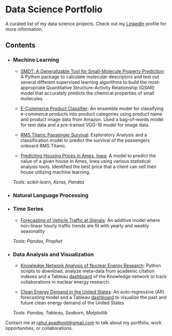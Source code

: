 # Data Science Portfolio
A curated list of my data science projects.
Check out my [LinkedIn](https://www.linkedin.com/in/rahulavadhoot/) 
profile for more information.

## Contents

- ### Machine Learning

    - [SMDT: A Generalizable Tool for Small-Molecule Property Prediction](https://github.com/BeckResearchLab/small-molecule-design-toolkit):
A Python package to calculate molecular descriptors and test out several different supervised learning algorithms to build the most-appropriate Quantitative Structure-Activity Relationship (QSAR) model that accurately predicts the chemical properties of small molecules.

    - [E-Commerce Product Classifier](https://github.com/rahulavadhoot/Portfolio/tree/master/projects/machine%20learning/e-commerce%20product%20classifier):
An ensemble model for classifying e-commerce products into product categories using product name and product image data from Amazon.
Used a bag-of-words model for text data and a pre-trained VGG-16 model for image data. 

    - [RMS Titanic Passenger Survival](https://github.com/rahulavadhoot/Portfolio/tree/master/projects/machine%20learning/titanic):
Exploratory Analysis and a classification model to predict the survival of the passengers onboard RMS Titanic. 

    - [Predicting Housing Prices in Ames, Iowa](https://github.com/rahulavadhoot/Portfolio/tree/master/projects/machine%20learning/house%20prices):
A model to predict the value of a given house in Ames, Iowa using various statistical analysis tools. 
Identified the best price that a client can sell their house utilizing machine learning.

    *Tools: scikit-learn, Keras, Pandas*

- ### Natural Language Processing


- ### Time Series

    - [Forecasting of Vehicle Traffic at Signals](https://github.com/rahulavadhoot/Portfolio/tree/master/projects/time%20series/vehicle%20traffic): 
An additive model where non-linear hourly traffic trends are fit with yearly and weekly seasonality

    *Tools: Pandas, Prophet*

- ### Data Analysis and Visualization

    - [Knowledge Network Analysis of Nuclear Energy Research](https://github.com/rahulavadhoot/KnowledgeNetworks): 
Python scripts to download, analyze meta-data from academic citation indexes and a Tableau [dashboard](https://public.tableau.com/profile/rahul1168#!/vizhome/NuclearEnergyResearch/NuclearEnergyResearch)
of the Knowledge network to track collaborations in nuclear energy research.

    - [Clean Energy Demand in the United States](https://github.com/rahulavadhoot/Clean-Energy-Outlook): 
An auto-regressive (AR) forecasting model and a Tableau [dashboard](https://public.tableau.com/profile/rahul1168#!/vizhome/TableauWorkbookforSVRPrediction/CleanEnergyProductioninthecontiguousUnitedStates)
to visualize the past and future clean energy demand of the United States

    *Tools: Pandas, Tableau, Seaborn, Matplotlib*

Contact me at [rahul.avadhoot@gmail.com](mailto:rahul.avadhoot@gmail.com) to talk about my portfolio, work opportunities, or collaborations.

